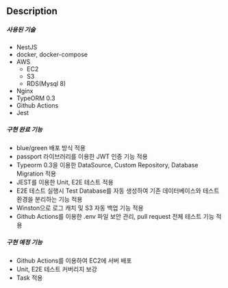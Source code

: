 ## Description

##### 사용된 기술

- NestJS
- docker, docker-compose
- AWS
  - EC2
  - S3
  - RDS(Mysql 8)
- Nginx
- TypeORM 0.3
- Github Actions
- Jest



##### 구현 완료 기능

- blue/green 배포 방식 적용
- passport 라이브러리를 이용한 JWT 인증 기능 적용
- Typeorm 0.3을 이용한 DataSource, Custom Repository,  Database Migration 적용
- JEST를 이용한 Unit, E2E 테스트 적용
- E2E 테스트 실행시 Test Database를 자동 생성하여 기존 데이터베이스와 테스트 환경을 분리하는 기능 적용
- Winston으로 로그 캐치 및 S3 자동 백업 기능 적용
- Github Actions를 이용한 .env 파일 보안 관리, pull request 전체 테스트 기능 적용



#####  구현 예정 기능

- Github Actions를 이용하여 EC2에 서버 배포
- Unit, E2E 테스트 커버리지 보강
- Task 적용





